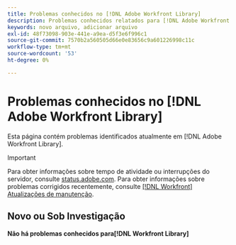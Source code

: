 ```yaml
---
title: Problemas conhecidos no [!DNL Adobe Workfront Library]
description: Problemas conhecidos relatados para [!DNL Adobe Workfront Library]
keywords: novo arquivo, adicionar arquivo
exl-id: 48f73098-903e-441e-a9ea-d5f3e6f996c1
source-git-commit: 7570b2a560505d66e0e83656c9a601226998c11c
workflow-type: tm+mt
source-wordcount: '53'
ht-degree: 0%

---
```


# Problemas conhecidos no [!DNL Adobe Workfront Library]

Esta página contém problemas identificados atualmente em [!DNL Adobe Workfront Library].

>[!IMPORTANT]
>
>Para obter informações sobre tempo de atividade ou interrupções do servidor, consulte [status.adobe.com](https://status.adobe.com). Para obter informações sobre problemas corrigidos recentemente, consulte [[!DNL Workfront] Atualizações de manutenção](../maintenance/current-updates.md).


## Novo ou Sob Investigação

**Não há problemas conhecidos para[!DNL Workfront Library]**

<!--


-->
